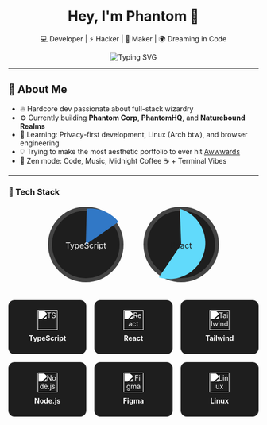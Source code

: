 <h1 align="center">Hey, I'm Phantom 👋</h1>

<p align="center">
  💻 Developer | ⚡ Hacker | 🧠 Maker | 🌍 Dreaming in Code
</p>

<p align="center">
  <img src="https://readme-typing-svg.demolab.com?font=Fira+Code&pause=1000&center=true&vCenter=true&width=435&lines=I+build+real-world+apps+%F0%9F%9A%80;I'm+crafting+the+best+portfolio+ever+%F0%9F%94%A5;Privacy+first.+Design+obsessed.+Code+driven." alt="Typing SVG" />
</p>

---

## 🧠 About Me

- 🔥 Hardcore dev passionate about full-stack wizardry
- ⚙️ Currently building **Phantom Corp**, **PhantomHQ**, and **Naturebound Realms**
- 🌱 Learning: Privacy-first development, Linux (Arch btw), and browser engineering
- 💡 Trying to make the most aesthetic portfolio to ever hit [Awwwards](https://www.awwwards.com/)
- 🧘 Zen mode: Code, Music, Midnight Coffee ☕ + Terminal Vibes

---

### 🧬 Tech Stack

<!-- Animated Skill Wheels -->
<div align="center" style="display: flex; justify-content: center; gap: 2rem; flex-wrap: wrap;">

  <!-- TypeScript Wheel -->
  <svg width="160" height="160" viewBox="0 0 100 100">
    <circle cx="50" cy="50" r="45" fill="#1e1e1e" stroke="#444" stroke-width="5"/>
    <path d="M50,50 L50,5 A45,45 0 0,1 90.45,20.55 Z" fill="#3178c6">
      <animateTransform attributeName="transform" type="rotate" from="0 50 50" to="360 50 50" dur="8s" repeatCount="indefinite"/>
    </path>
    <text x="50" y="55" font-size="10" text-anchor="middle" fill="#fff">TypeScript</text>
  </svg>

  <!-- React Wheel -->
  <svg width="160" height="160" viewBox="0 0 100 100">
    <circle cx="50" cy="50" r="45" fill="#1e1e1e" stroke="#444" stroke-width="5"/>
    <path d="M50,50 L50,5 A45,45 0 0,1 20.55,90.45 Z" fill="#61dafb">
      <animateTransform attributeName="transform" type="rotate" from="0 50 50" to="-360 50 50" dur="6s" repeatCount="indefinite"/>
    </path>
    <text x="50" y="55" font-size="10" text-anchor="middle" fill="#1e1e1e">React</text>
  </svg>

</div>

<!-- Hover-Reveal Stack Cards -->
<style>
.stack-grid {
  display: grid;
  grid-template-columns: repeat(auto-fit, minmax(150px, 1fr));
  gap: 1rem;
  margin-top: 2rem;
}
.stack-card {
  background: #1e1e1e;
  border-radius: 12px;
  text-align: center;
  padding: 1.2rem;
  transition: transform 0.3s ease, box-shadow 0.3s ease;
  border: 1px solid #333;
}
.stack-card:hover {
  transform: translateY(-6px);
  box-shadow: 0 8px 20px rgba(0, 0, 0, 0.5);
}
.stack-logo {
  width: 40px;
  height: 40px;
  margin-bottom: 0.5rem;
  filter: brightness(0) invert(1);
}
.stack-name {
  font-weight: bold;
  color: #fafafa;
  margin-bottom: 0.25rem;
}
.stack-descr {
  font-size: 0.8rem;
  color: #aaa;
  opacity: 0;
  height: 0;
  transition: opacity 0.3s, height 0.3s;
}
.stack-card:hover .stack-descr {
  opacity: 1;
  height: auto;
}
</style>

<div class="stack-grid">
  <div class="stack-card">
    <img src="https://skillicons.dev/icons?i=ts" class="stack-logo" alt="TS"/>
    <div class="stack-name">TypeScript</div>
    <div class="stack-descr">Strict‑typed JS for rock‑solid code 💪</div>
  </div>

  <div class="stack-card">
    <img src="https://skillicons.dev/icons?i=react" class="stack-logo" alt="React"/>
    <div class="stack-name">React</div>
    <div class="stack-descr">Component‑driven UI with hooks & vibes ⚛️</div>
  </div>

  <div class="stack-card">
    <img src="https://skillicons.dev/icons?i=tailwind" class="stack-logo" alt="Tailwind"/>
    <div class="stack-name">Tailwind</div>
    <div class="stack-descr">Utility‑first styling — Fast & Aesthetic 🎨</div>
  </div>

  <div class="stack-card">
    <img src="https://skillicons.dev/icons?i=nodejs" class="stack-logo" alt="Node.js"/>
    <div class="stack-name">Node.js</div>
    <div class="stack-descr">Backend beast for API sorcery ⚙️</div>
  </div>

  <div class="stack-card">
    <img src="https://skillicons.dev/icons?i=figma" class="stack-logo" alt="Figma"/>
    <div class="stack-name">Figma</div>
    <div class="stack-descr">Design-to-code flow with perfect pixels ✨</div>
  </div>

  <div class="stack-card">
    <img src="https://skillicons.dev/icons?i=linux" class="stack-logo" alt="Linux"/>
    <div class="stack-name">Linux</div>
    <div class="stack-descr">Arch btw 🐧 — terminal-native builds</div>
  </div>
</div>